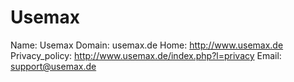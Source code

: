 
# Usemax

Name: Usemax
Domain: usemax.de
Home: http://www.usemax.de
Privacy_policy: http://www.usemax.de/index.php?l=privacy
Email: support@usemax.de
